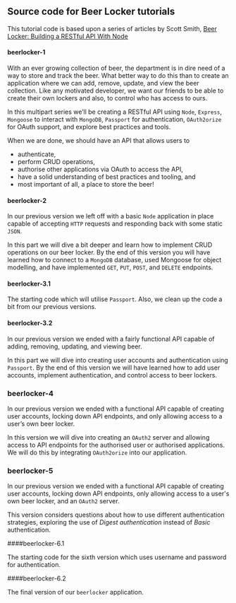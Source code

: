 ## Source code for Beer Locker tutorials

This tutorial code is based upon a series of articles by  Scott Smith,
[Beer Locker: Building a RESTful API With Node](http://scottksmith.com/blog/2014/05/02/building-restful-apis-with-node/)

#### beerlocker-1

With an ever growing collection of beer, the department is in dire need of a way to store and track the beer.
What better way to do this than to create an application where we can add, remove, update, and view the beer collection.
Like any motivated developer, we want our friends to be able to create their own lockers and also, to control who has access to ours.

In this multipart series we’ll be creating a RESTful API using `Node`, `Express`, `Mongoose` to interact with `MongoDB`,
`Passport` for authentication, `OAuth2orize` for OAuth support, and explore best practices and tools.

When we are done, we should have an API that allows users to

+ authenticate,
+ perform CRUD operations,
+ authorise other applications via OAuth to access the API,
+ have a solid understanding of best practices and tooling, and
+ most important of all, a place to store the beer!

#### beerlocker-2

In our previous version we left off with a basic `Node` application in place capable of accepting `HTTP` requests and responding back with some static `JSON`.

In this part we will dive a bit deeper and learn how to implement CRUD operations on our beer locker.
By the end of this version you will have learned how to connect to a `MongoDB` database,
used Mongoose for object modelling, and have implemented `GET`, `PUT`, `POST`, and `DELETE` endpoints.

#### beerlocker-3.1

The starting code which will utilise `Passport`.
Also, we clean up the code a bit from our previous versions.

#### beerlocker-3.2

In our previous version we ended with a fairly functional API capable of adding, removing, updating, and viewing beer.

In this part we will dive into creating user accounts and authentication using `Passport`.
By the end of this version we will have learned how to add user accounts, implement authentication, and control access to beer lockers.

### beerlocker-4

In our previous version we ended with a functional API capable of creating user accounts, locking down API endpoints, and only allowing access to a user’s own beer locker.

In this version we will dive into creating an `OAuth2` server and allowing access to API endpoints for the authorised user or authorised applications.
We will do this by integrating `OAuth2orize` into our application.

### beerlocker-5

In our previous version we ended with a functional API capable of creating user accounts,
locking down API endpoints, only allowing access to a user's own beer locker, and an `OAuth2` server.

This version considers questions about how to use different authentication strategies,
exploring the use of *Digest authentication* instead of *Basic* authentication.

####beerlocker-6.1

The starting code for the sixth version which uses username and password for authentication.

####beerlocker-6.2

The final version of our `beerlocker` application.
